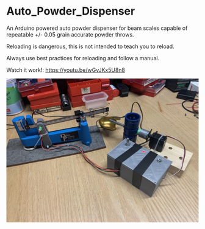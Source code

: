 # Auto_Powder_Dispenser
An Arduino powered auto powder dispenser for beam scales capable of repeatable +/- 0.05 grain accurate powder throws.

Reloading is dangerous, this is not intended to teach you to reload.

Always use best practices for reloading and follow a manual.

Watch it work!: https://youtu.be/wGvJKx5U8n8

![Auto Trickler](IMG_1930.jpg)


